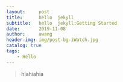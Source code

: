 ```yaml
---
layout:     post
title:      hello  jekyll
subtitle:   hello  jekyll:Getting Started
date:       2019-11-08
author:     awang
header-img: img/post-bg-iWatch.jpg
catalog: true
tags:
    - Hello
---
```


> hiahiahia
